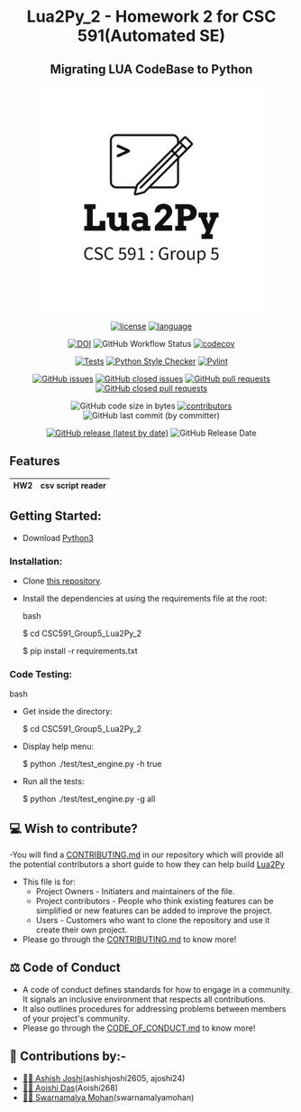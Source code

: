 
<div align="center"> 
  
# Lua2Py_2 - Homework 2 for CSC 591(Automated SE)
  
</div>

<div align="center"> 
  
## Migrating LUA CodeBase to Python

<p align="center">
  <img width="400" height="400" src="https://github.com/ashishjoshi2605/CSC591_Group5_Lua2Py_2/blob/main/etc/img/logo.png">
</p>

[![license](https://img.shields.io/github/license/ashishjoshi2605/CSC591_Group5_Lua2Py_2?style=plastic)](https://github.com/ashishjoshi260/CSC591_Group5_Lua2Py_2/blob/main/LICENSE.md)
[![language](https://img.shields.io/github/languages/top/ashishjoshi2605/CSC591_Group5_Lua2Py_2)](https://github.com/ashishjoshi2605/CSC591_Group5_Lua2Py_2/search?l=python)<br/>
  
[![DOI](https://zenodo.org/badge/592043798.svg)](https://zenodo.org/badge/latestdoi/592043798)
![GitHub Workflow Status](https://img.shields.io/github/actions/workflow/status/ashishjoshi2605/CSC591_Group5_Lua2Py_2/test.yml)
 [![codecov](https://codecov.io/gh/ashishjoshi2605/CSC591_Group5_Lua2Py_2/branch/main/graph/badge.svg?token=YA3J2DNS04)](https://codecov.io/gh/ashishjoshi2605/CSC591_Group5_Lua2Py_2)


[![Tests](https://github.com/ashishjoshi2605/CSC591_Group5_Lua2Py_2/actions/workflows/test.yml/badge.svg)](https://github.com/ashishjoshi2605/CSC591_Group5_Lua2Py_2/actions/workflows/test.yml)
[![Python Style Checker](https://github.com/ashishjoshi2605/CSC591_Group5_Lua2Py_2/actions/workflows/python_style_checker.yml/badge.svg)](https://github.com/ashishjoshi2605/CSC591_Group5_Lua2Py_2/actions/workflows/python_style_checker.yml)
[![Pylint](https://github.com/ashishjoshi2605/CSC591_Group5_Lua2Py_2/actions/workflows/plint.yml/badge.svg?branch=main)](https://github.com/ashishjoshi2605/CSC591_Group5_Lua2Py_2/actions/workflows/plint.yml)


[![GitHub issues](https://img.shields.io/github/issues-raw/ashishjoshi2605/CSC591_Group5_Lua2Py_2?style=plastic)](https://github.com/ashishjoshi2605/CSC591_Group5_Lua2Py_2/issues)
[![GitHub closed issues](https://img.shields.io/github/issues-closed-raw/ashishjoshi2605/CSC591_Group5_Lua2Py_2?style=plastic)](https://github.com/ashishjoshi2605/CSC591_Group5_Lua2Py_2/issues?q=is%3Aissue+is%3Aclosed)
[![GitHub pull requests](https://img.shields.io/github/issues-pr-raw/ashishjoshi2605/CSC591_Group5_Lua2Py_2?style=plastic)](https://github.com/ashishjoshi2605/CSC591_Group5_Lua2Py_2/pulls)
[![GitHub closed pull requests](https://img.shields.io/github/issues-pr-closed-raw/ashishjoshi2605/CSC591_Group5_Lua2Py_2?style=plastic)](https://github.com/ashishjoshi2605/CSC591_Group5_Lua2Py_2/pulls?q=is%3Apr+is%3Aclosed)<br/>

![GitHub code size in bytes](https://img.shields.io/github/languages/code-size/ashishjoshi2605/CSC591_Group5_Lua2Py_2?style=plastic)
[![contributors](https://img.shields.io/github/contributors/ashishjoshi2605/CSC591_Group5_Lua2Py_2)](https://github.com/ashishjoshi2605/CSC591_Group5_Lua2Py_2/graphs/contributors?style=plastic)
![GitHub last commit (by committer)](https://img.shields.io/github/last-commit/ashishjoshi2605/CSC591_Group5_Lua2Py_2?style=plastic)<br/>

[![GitHub release (latest by date)](https://img.shields.io/github/v/release/ashishjoshi2605/CSC591_Group5_Lua2Py_2)](https://github.com/ashishjoshi2605/CSC591_Group5_Lua2Py_2/releases/tag/v1.0.0)
![GitHub Release Date](https://img.shields.io/github/release-date/ashishjoshi2605/CSC591_Group5_Lua2Py_2?style=plastic)<br/>
</div>

##  Features
|HW2|csv script reader|
| ------------- |:-------------:|

## Getting Started:

- Download [Python3](https://www.python.org/downloads/) 

### Installation:
    
   

  - Clone [this repository](https://github.com/ashishjoshi2605/CSC591_Group5_Lua2Py_2).

  - Install the dependencies at using the requirements file at the root:
    
    bash
    
    $ cd CSC591_Group5_Lua2Py_2
    
    $ pip install -r requirements.txt
    

### Code Testing:
  bash     
  - Get inside the directory:
        
    $ cd CSC591_Group5_Lua2Py_2
    
  - Display help menu: 
  
    $ python ./test/test_engine.py -h true
    
  - Run all the tests:
  
    $ python ./test/test_engine.py -g all
    


## 💻 Wish to contribute?
-You will find a [CONTRIBUTING.md](https://github.com/ashishjoshi2605/CSC591_Group5_Lua2Py_2/blob/main/CONTRIBUTING.md) in our repository which will provide all the potential contributors a short guide to how they can help build [Lua2Py](https://github.com/ashishjoshi2605/CSC591_Group5_Lua2Py_2)
- This file is for:
  - Project Owners - Initiaters and maintainers of the file.
  - Project contributors - People who think existing features can be simplified or new features can be added to improve the project.
  - Users - Customers who want to clone the repository and use it create their own project.
- Please go through the [CONTRIBUTING.md](https://github.com/ashishjoshi2605/CSC591_Group5_Lua2Py_2/blob/main/CONTRIBUTING.md) to know more!

## ⚖️ Code of Conduct
- A code of conduct defines standards for how to engage in a community. It signals an inclusive environment that respects all contributions. 
- It also outlines procedures for addressing problems between members of your project's community.
- Please go through the [CODE_OF_CONDUCT.md](https://github.com/ashishjoshi2605/CSC591_Group5_Lua2Py_2/blob/main/CODE_OF_CONDUCT.md) to know more!




## 🤝 Contributions by:-
- [👨‍💻 Ashish Joshi](https://github.com/ashishjoshi2605)(ashishjoshi2605, ajoshi24)
- [👩‍💻 Aoishi Das](https://github.com/Aoishi28)(Aoishi268)
- [👩‍💻 Swarnamalya Mohan](https://github.com/swarnamalyamohan)(swarnamalyamohan)
